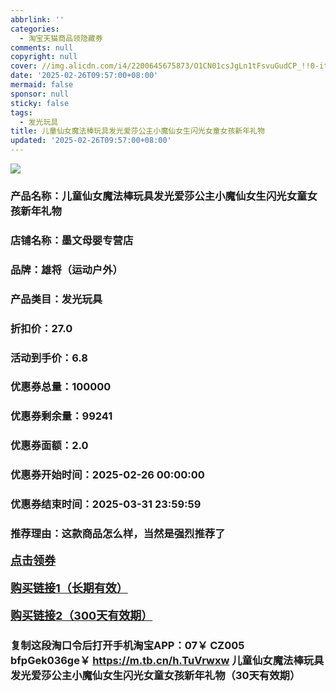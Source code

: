 ```yaml
---
abbrlink: ''
categories:
  - 淘宝天猫商品领隐藏券
comments: null
copyright: null
cover: //img.alicdn.com/i4/2200645675873/O1CN01csJgLn1tFsvuGudCP_!!0-item_pic.jpg
date: '2025-02-26T09:57:00+08:00'
mermaid: false
sponsor: null
sticky: false
tags:
  - 发光玩具
title: 儿童仙女魔法棒玩具发光爱莎公主小魔仙女生闪光女童女孩新年礼物
updated: '2025-02-26T09:57:00+08:00'
--- 
```


![](//img.alicdn.com/i4/2200645675873/O1CN01csJgLn1tFsvuGudCP_!!0-item_pic.jpg)

### 产品名称：儿童仙女魔法棒玩具发光爱莎公主小魔仙女生闪光女童女孩新年礼物
### 店铺名称：墨文母婴专营店
### 品牌：雄将（运动户外）
### 产品类目：发光玩具
### 折扣价：27.0
### 活动到手价：6.8
### 优惠券总量：100000
### 优惠券剩余量：99241
### 优惠券面额：2.0
### 优惠券开始时间：2025-02-26 00:00:00	
### 优惠券结束时间：2025-03-31 23:59:59	
### 推荐理由：这款商品怎么样，当然是强烈推荐了

<p style="font-size: 18px; font-weight: bold;">
  <a href="https://uland.taobao.com/coupon/edetail?e=g0AVXc0zyJqlhHvvyUNXZfh8CuWt5YH5OVuOuRD5gLJMmdsrkidbOUV9IBA4kmjL1bB8%2BiEMtFCHEE6bc39Ejg5nYBgMnhYFrLVrQeitQim8umAKi%2B5N92zf7hFSZIg8nyoFDD5oqPP0TcIixZTmmAcY88rbnPan2cFY6qAkBQtBJFJ%2BvjUN8pcPf66RaJvJ3VHkz9oeG9RPc39vTzcAEdG%2BGKMwuFyvaDx4bJh%2FRqz63CJspjYZaskwIZqZ4SaN%2BhcQ80tSkHZKjbsNyZGNHvPFtHVsxFfiVvdNRKnqek10eWTLXVr8d4haoyw4w5GPlWR%2FeghaMtlVbrKqp4Yn8g%3D%3D&traceId=2166d8db17407296732636749d133b&union_lens=lensId%3AOPT%401740729683%40213d2d3b_0de7_1954b930ca3_a2ff%4001%40eyJmbG9vcklkIjo3MzM1NH0ie" target="_blank">点击领券</a>
</p>
<p style="font-size: 18px; font-weight: bold;">
  <a href="https://s.click.taobao.com/t?e=m%3D2%26s%3D%2FLej9UB%2FNXFw4vFB6t2Z2ueEDrYVVa64K7Vc7tFgwiHjf2vlNIV67kkfnVn6TwKdVkTGlWTgx8n3ID%2FV1RqsF4wnCJeELi4I%2FIEn%2BS1IjHAB0ghlTd7WlZVm%2FOAUUFw71qrpxiwMoCNxc1AtbZGVS%2FC7QsmVQ1IfFttUrEVufivNEPXytV9ALtCLThlbPuuZLb93Df8fOziXkfrfSl5rC0QX4xVEROIck%2FdqKaxByHCShF7P%2F0MvAu4CVlrACI68mzijaxzwVWOjO9AJYjY8CXJ%2BwEVkOqHFHvlGIZBfm5qGGE%2B5F%2BrEBcjWCQaEzSfL" target="_blank">购买链接1（长期有效）</a>
</p>
<p style="font-size: 18px; font-weight: bold;">
  <a href="https://s.click.taobao.com/aDx4TNs" target="_blank">购买链接2（300天有效期）</a>
</p>

### 复制这段淘口令后打开手机淘宝APP：07￥ CZ005 bfpGek036ge￥ https://m.tb.cn/h.TuVrwxw  儿童仙女魔法棒玩具发光爱莎公主小魔仙女生闪光女童女孩新年礼物（30天有效期）
